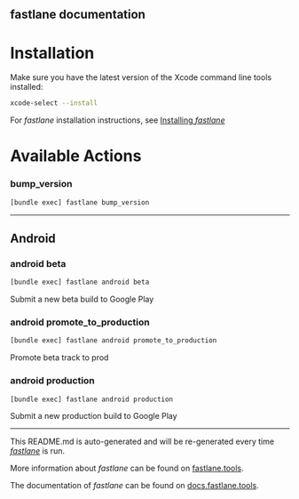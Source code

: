 fastlane documentation
----

# Installation

Make sure you have the latest version of the Xcode command line tools installed:

```sh
xcode-select --install
```

For _fastlane_ installation instructions, see [Installing _fastlane_](https://docs.fastlane.tools/#installing-fastlane)

# Available Actions

### bump_version

```sh
[bundle exec] fastlane bump_version
```



----


## Android

### android beta

```sh
[bundle exec] fastlane android beta
```

Submit a new beta build to Google Play

### android promote_to_production

```sh
[bundle exec] fastlane android promote_to_production
```

Promote beta track to prod

### android production

```sh
[bundle exec] fastlane android production
```

Submit a new production build to Google Play

----

This README.md is auto-generated and will be re-generated every time [_fastlane_](https://fastlane.tools) is run.

More information about _fastlane_ can be found on [fastlane.tools](https://fastlane.tools).

The documentation of _fastlane_ can be found on [docs.fastlane.tools](https://docs.fastlane.tools).
